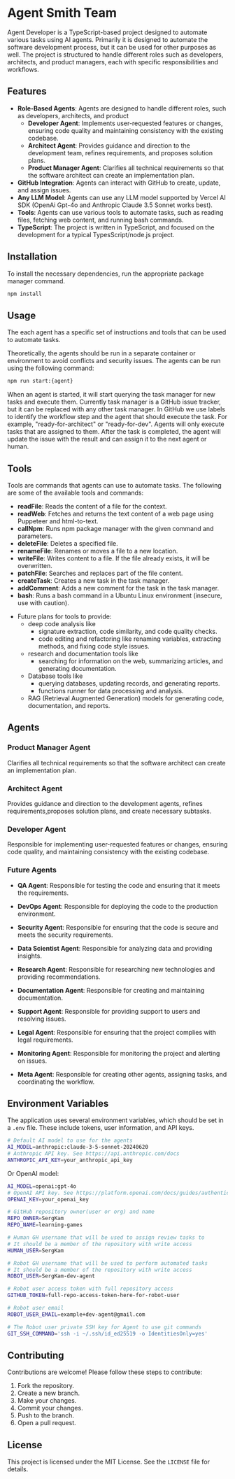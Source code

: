 # Agent Smith Team

Agent Developer is a TypeScript-based project designed to automate various tasks using AI agents.
Primarily it is designed to automate the software development process, but it can be used for other purposes as well. 
The project is
structured to handle different roles such as developers, architects, and product managers, each with specific
responsibilities and workflows.

## Features

- **Role-Based Agents**: Agents are designed to handle different roles, such as developers, architects, and product
  - **Developer Agent**: Implements user-requested features or changes, ensuring code quality and maintaining consistency
    with the existing codebase.
  - **Architect Agent**: Provides guidance and direction to the development team, refines requirements, and proposes
    solution plans.
  - **Product Manager Agent**: Clarifies all technical requirements so that the software architect can create an
    implementation plan.
- **GitHub Integration**: Agents can interact with GitHub to create, update, and assign issues.
- **Any LLM Model**: Agents can use any LLM model supported by Vercel AI SDK (OpenAi Gpt-4o and Anthropic Claude 3.5 Sonnet works best).
- **Tools**: Agents can use various tools to automate tasks, such as reading files, fetching web content, and running
  bash commands.
- **TypeScript**: The project is written in TypeScript, and focused on the development for a typical TypesScript/node.js project.

## Installation

To install the necessary dependencies, run the appropriate package manager command.
  
```bash 
npm install
```


## Usage

The each agent has a specific set of instructions and tools that can be used to automate tasks.

Theoretically, the agents should be run in a separate container or environment to avoid conflicts and security issues.
The agents can be run using the following command:
```bash
npm run start:{agent}
```
When an agent is started, it will start querying the task manager for new tasks and execute them.
Currently task manager is a GitHub issue tracker, but it can be replaced with any other task manager.
In GitHub we use labels to identify the workflow step and the agent that should execute the task. 
For example, "ready-for-architect" or "ready-for-dev".
Agents will only execute tasks that are assigned to them. After the task is completed, the agent will update the issue
with the result and can assign it to the next agent or human.


## Tools
Tools are commands that agents can use to automate tasks.
The following are some of the available tools and commands:
- **readFile**: Reads the content of a file for the context.
- **readWeb**: Fetches and returns the text content of a web page using Puppeteer and html-to-text.
- **callNpm**: Runs npm package manager with the given command and parameters.
- **deleteFile**: Deletes a specified file.
- **renameFile**: Renames or moves a file to a new location.
- **writeFile**: Writes content to a file. If the file already exists, it will be overwritten.
- **patchFile**: Searches and replaces part of the file content.
- **createTask**: Creates a new task in the task manager.
- **addComment**: Adds a new comment for the task in the task manager.
- **bash**: Runs a bash command in a Ubuntu Linux environment (insecure, use with caution).

* Future plans for tools to provide:
  * deep code analysis like 
    * signature extraction, code similarity, and code quality checks.
    * code editing and refactoring like renaming variables, extracting methods, and fixing code style issues.
  * research and documentation tools like 
    * searching for information on the web, summarizing articles, and generating documentation.
  * Database tools like 
    * querying databases, updating records, and generating reports.
    * functions runner for data processing and analysis.
  * RAG (Retrieval Augmented Generation) models for generating code, documentation, and reports.  


## Agents


### Product Manager Agent

Clarifies all technical requirements so that the software architect can create an implementation plan.

### Architect Agent

Provides guidance and direction to the development agents, refines requirements,proposes solution plans,
and create necessary subtasks.

### Developer Agent

Responsible for implementing user-requested features or changes, ensuring code quality, and maintaining consistency with
the existing codebase.

### Future Agents
* **QA Agent**: Responsible for testing the code and ensuring that it meets the requirements.
* **DevOps Agent**: Responsible for deploying the code to the production environment.
* **Security Agent**: Responsible for ensuring that the code is secure and meets the security requirements.
* **Data Scientist Agent**: Responsible for analyzing data and providing insights.
* **Research Agent**: Responsible for researching new technologies and providing recommendations.
* **Documentation Agent**: Responsible for creating and maintaining documentation.
* **Support Agent**: Responsible for providing support to users and resolving issues.
* **Legal Agent**: Responsible for ensuring that the project complies with legal requirements.
* **Monitoring Agent**: Responsible for monitoring the project and alerting on issues.

* **Meta Agent**: Responsible for creating other agents, assigning tasks, and coordinating the workflow. 

## Environment Variables

The application uses several environment variables, which should be set in a `.env` file. These include tokens, user
information, and API keys.
```bash
# Default AI model to use for the agents
AI_MODEL=anthropic:claude-3-5-sonnet-20240620
# Anthropic API key. See https://api.anthropic.com/docs
ANTHROPIC_API_KEY=your_anthropic_api_key
```
Or OpenAI model:
```bash
AI_MODEL=openai:gpt-4o
# OpenAI API key. See https://platform.openai.com/docs/guides/authentication
OPENAI_KEY=your_openai_key
```

```bash
# GitHub repository owner(user or org) and name
REPO_OWNER=SergKam
REPO_NAME=learning-games

# Human GH username that will be used to assign review tasks to
# It should be a member of the repository with write access
HUMAN_USER=SergKam

# Robot GH username that will be used to perform automated tasks
# It should be a member of the repository with write access
ROBOT_USER=SergKam-dev-agent

# Robot user access token with full repository access
GITHUB_TOKEN=full-repo-access-token-here-for-robot-user

# Robot user email
ROBOT_USER_EMAIL=example+dev-agent@gmail.com

# The Robot user private SSH key for Agent to use git commands
GIT_SSH_COMMAND='ssh -i ~/.ssh/id_ed25519 -o IdentitiesOnly=yes'
```


## Contributing

Contributions are welcome! Please follow these steps to contribute:

1. Fork the repository.
2. Create a new branch.
3. Make your changes.
4. Commit your changes.
5. Push to the branch.
6. Open a pull request.

## License

This project is licensed under the MIT License. See the `LICENSE` file for details.
